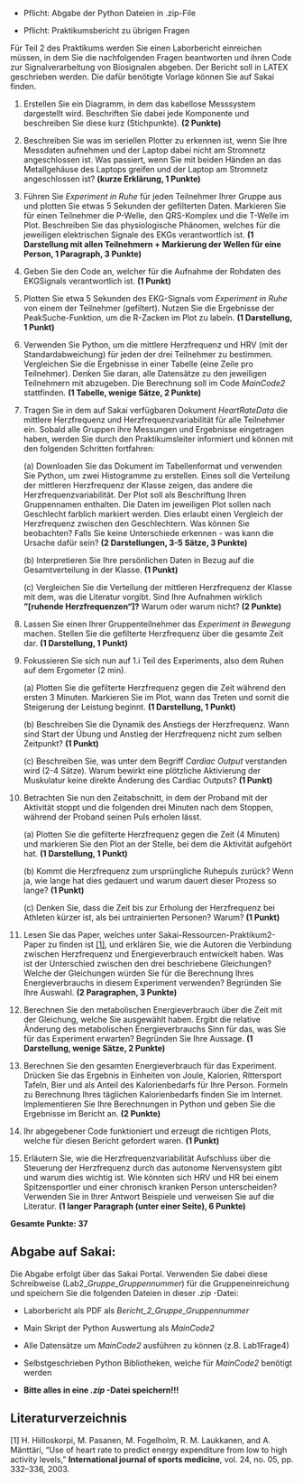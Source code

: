   - Pflicht: Abgabe der Python Dateien in .zip-File

  - Pflicht: Praktikumsbericht zu übrigen Fragen

Für Teil 2 des Praktikums werden Sie einen Laborbericht einreichen müssen, in
dem Sie die nachfolgenden Fragen beantworten und ihren Code zur Signalverarbeitung von Biosignalen abgeben. Der Bericht soll in LATEX geschrieben werden.
Die dafür benötigte Vorlage können Sie auf Sakai finden.

1. Erstellen Sie ein Diagramm, in dem das kabellose Messsystem dargestellt
wird. Beschriften Sie dabei jede Komponente und beschreiben Sie diese kurz
(Stichpunkte). **(2 Punkte)**

2. Beschreiben Sie was im seriellen Plotter zu erkennen ist, wenn Sie Ihre
Messdaten aufnehmen und der Laptop dabei nicht am Stromnetz angeschlossen ist. Was passiert, wenn Sie mit beiden Händen an das Metallgehäuse des Laptops greifen und der Laptop am Stromnetz angeschlossen
ist? **(kurze Erklärung, 1 Punkte)**

3. Führen Sie *Experiment in Ruhe* für jeden Teilnehmer Ihrer Gruppe aus und plotten Sie etwas 5 Sekunden der gefilterten Daten.
Markieren Sie für einen Teilnehmer die P-Welle, den QRS-Komplex und
die T-Welle im Plot. Beschreiben Sie das physiologische Phänomen, welches für die jeweiligen elektrischen Signale des EKGs verantwortlich ist. **(1 Darstellung mit allen Teilnehmern + Markierung der Wellen für eine Person, 1 Paragraph, 3 Punkte)**

4. Geben Sie den Code an, welcher für die Aufnahme der Rohdaten des EKGSignals verantwortlich ist. **(1 Punkt)**

5. Plotten Sie etwa 5 Sekunden des EKG-Signals vom *Experiment in Ruhe*
von einem der Teilnehmer (gefiltert). Nutzen Sie die Ergebnisse der PeakSuche-Funktion, um die R-Zacken im Plot zu labeln. **(1 Darstellung, 1 Punkt)**

6. Verwenden Sie Python, um die mittlere Herzfrequenz und HRV (mit der
Standardabweichung) für jeden der drei Teilnehmer zu bestimmen. Vergleichen Sie die Ergebnisse in einer Tabelle (eine Zeile pro Teilnehmer). Denken
Sie daran, alle Datensätze zu den jeweiligen Teilnehmern mit abzugeben.
Die Berechnung soll im Code *MainCode2* stattfinden. **(1 Tabelle, wenige Sätze, 2 Punkte)**

7. Tragen Sie in dem auf Sakai verfügbaren Dokument *HeartRateData* die
mittlere Herzfrequenz und Herzfrequenzvariabilität für alle Teilnehmer ein.
Sobald alle Gruppen ihre Messungen und Ergebnisse eingetragen haben,
werden Sie durch den Praktikumsleiter informiert und können mit den folgenden Schritten fortfahren:

    (a) Downloaden Sie das Dokument im Tabellenformat und verwenden Sie
Python, um zwei Histogramme zu erstellen. Eines soll die Verteilung
der mittleren Herzfrequenz der Klasse zeigen, das andere die Herzfrequenzvariabilität. Der Plot soll als Beschriftung Ihren Gruppennamen
enthalten. Die Daten im jeweiligen Plot sollen nach Geschlecht farblich markiert werden. Dies erlaubt einen Vergleich der Herzfrequenz
zwischen den Geschlechtern. Was können Sie beobachten? Falls Sie
keine Unterschiede erkennen - was kann die Ursache dafür sein? **(2 Darstellungen, 3-5 Sätze, 3 Punkte)**

    (b) Interpretieren Sie Ihre persönlichen Daten in Bezug auf die Gesamtverteilung in der Klasse. **(1 Punkt)**

    (c) Vergleichen Sie die Verteilung der mittleren Herzfrequenz der Klasse mit dem, was die Literatur vorgibt. Sind Ihre Aufnahmen wirklich **”[ruhende Herzfrequenzen“]?** Warum oder warum nicht? **(2 Punkte)**

8. Lassen Sie einen Ihrer Gruppenteilnehmer das *Experiment in Bewegung* machen. Stellen Sie die gefilterte Herzfrequenz über die gesamte Zeit dar. **(1 Darstellung, 1 Punkt)**

9. Fokussieren Sie sich nun auf 1.i Teil des Experiments, also dem Ruhen auf dem Ergometer (2 min).

    (a) Plotten Sie die gefilterte Herzfrequenz gegen die Zeit während den
ersten 3 Minuten. Markieren Sie im Plot, wann das Treten und somit
die Steigerung der Leistung beginnt. **(1 Darstellung, 1 Punkt)**

    (b) Beschreiben Sie die Dynamik des Anstiegs der Herzfrequenz. Wann
sind Start der Übung und Anstieg der Herzfrequenz nicht zum selben Zeitpunkt? **(1 Punkt)**

    (c) Beschreiben Sie, was unter dem Begriff *Cardiac Output* verstanden
wird (2-4 Sätze). Warum bewirkt eine plötzliche Aktivierung der Muskulatur keine direkte Änderung des Cardiac Outputs?  **(1 Punkt)**

10. Betrachten Sie nun den Zeitabschnitt, in dem der Proband mit der Aktivität stoppt und die folgenden drei Minuten nach dem Stoppen, während der
Proband seinen Puls erholen lässt.

    (a) Plotten Sie die gefilterte Herzfrequenz gegen die Zeit (4 Minuten) und
markieren Sie den Plot an der Stelle, bei dem die Aktivität aufgehört
hat. **(1 Darstellung, 1 Punkt)**

    (b) Kommt die Herzfrequenz zum ursprüngliche Ruhepuls zurück? Wenn
ja, wie lange hat dies gedauert und warum dauert dieser Prozess so
lange? **(1 Punkt)**
  
    (c) Denken Sie, dass die Zeit bis zur Erholung der Herzfrequenz bei Athleten kürzer ist, als bei untrainierten Personen? Warum? **(1 Punkt)**

11. Lesen Sie das Paper, welches unter Sakai-Ressourcen-Praktikum2-Paper zu
finden ist [[1]](#1), und erklären Sie, wie die Autoren die Verbindung zwischen Herzfrequenz und Energieverbrauch entwickelt haben. Was ist der Unterschied zwischen den drei beschriebene Gleichungen? Welche der Gleichungen würden Sie für die Berechnung Ihres Energieverbrauchs in diesem Experiment verwenden? Begründen Sie Ihre Auswahl. **(2 Paragraphen, 3 Punkte)**

12. Berechnen Sie den metabolischen Energieverbrauch über die Zeit mit der
Gleichung, welche Sie ausgewählt haben. Ergibt die relative Änderung des
metabolischen Energieverbrauchs Sinn für das, was Sie für das Experiment
erwarten? Begründen Sie Ihre Aussage. **(1 Darstellung, wenige Sätze, 2 Punkte)**

13. Berechnen Sie den gesamten Energieverbrauch für das Experiment. Drücken
Sie das Ergebnis in Einheiten von Joule, Kalorien, Rittersport Tafeln, Bier
und als Anteil des Kalorienbedarfs für Ihre Person. Formeln zu Berechnung
Ihres täglichen Kalorienbedarfs finden Sie im Internet. Implementieren Sie
Ihre Berechnungen in Python und geben Sie die Ergebnisse im Bericht an.
**(2 Punkte)**

14. Ihr abgegebener Code funktioniert und erzeugt die richtigen Plots, welche
für diesen Bericht gefordert waren. **(1 Punkt)**

15. Erläutern Sie, wie die Herzfrequenzvariabilität Aufschluss über die Steuerung der Herzfrequenz durch das autonome Nervensystem gibt und warum
dies wichtig ist. Wie könnten sich HRV und HR bei einem Spitzensportler
und einer chronisch kranken Person unterscheiden? Verwenden Sie in Ihrer
Antwort Beispiele und verweisen Sie auf die Literatur. **(1 langer Paragraph (unter einer Seite), 6 Punkte)**

**Gesamte Punkte: 37**

## **Abgabe auf Sakai:**
Die Abgabe erfolgt über das Sakai Portal. Verwenden Sie dabei diese Schreibweise (Lab2_*Gruppe_Gruppennummer*) für die Gruppeneinreichung und speichern Sie die
folgenden Dateien in dieser *.zip* -Datei:

  - Laborbericht als PDF als *Bericht_2_Gruppe_Gruppennummer*

  - Main Skript der Python Auswertung als *MainCode2*

  - Alle Datensätze um *MainCode2* ausführen zu können (z.B. Lab1Frage4)

  - Selbstgeschrieben Python Bibliotheken, welche für *MainCode2* benötigt
werden

  - **Bitte alles in eine *.zip* -Datei speichern!!!**

## **Literaturverzeichnis**
<a id="1">[1]</a> 
H. Hiilloskorpi, M. Pasanen, M. Fogelholm, R. M. Laukkanen, and
A. Mänttäri, “Use of heart rate to predict energy expenditure from low to
high activity levels,” **International journal of sports medicine**, vol. 24,
no. 05, pp. 332–336, 2003.

